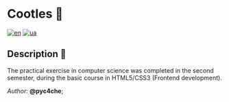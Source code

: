 # Cootles 🌲

[![en](https://img.shields.io/badge/lang-en-red.svg)](/README.md)
[![ua](https://img.shields.io/badge/lang-ua-green.svg)](/readmes/README.ua.md)

## Description 📄

The practical exercise in computer science was completed in the second semester, during the basic course in HTML5/CSS3 (Frontend development).

*Author:* **@pyc4che**;
